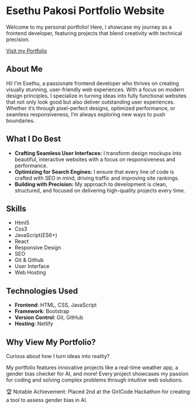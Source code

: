 # Esethu Pakosi Portfolio Website  

Welcome to my personal portfolio! Here, I showcase my journey as a frontend developer, featuring projects that blend creativity with technical precision.

[Visit my Portfolio](https://)


## About Me

Hi! I'm Esethu, a passionate frontend developer who thrives on creating visually stunning, user-friendly web experiences. With a focus on modern design principles, I specialize in turning ideas into fully functional websites that not only look good but also deliver outstanding user experiences. Whether it’s through pixel-perfect designs, optimized performance, or seamless responsiveness, I’m always exploring new ways to push boundaries.

## What I Do Best
- **Crafting Seamless User Interfaces:** I transform design mockups into beautiful, interactive websites with a focus on responsiveness and performance.
- **Optimizing for Search Engines:** I ensure that every line of code is crafted with SEO in mind, driving traffic and improving site rankings.
- **Building with Precision:** My approach to development is clean, structured, and focused on delivering high-quality projects every time.


## Skills


 - Html5
 - Css3
 - JavaScript(ES6+)
 - React
 - Responsive Design
 - SEO
 - Git & Github
 - User Interface
 - Web Hosting
 
## Technologies Used

- **Frontend**: HTML, CSS, JavaScript
- **Framework**: Bootstrap
- **Version Control**: Git, GitHub
- **Hosting**: Netlify

## Why View My Portfolio?
Curious about how I turn ideas into reality? 

My portfolio features innovative projects like a real-time weather app, a gender bias checker for AI, and more! Every project showcases my passion for coding and solving complex problems through intuitive web solutions.

🏆 Notable Achievement: Placed 2nd at the GirlCode Hackathon for creating a tool to assess gender bias in AI.